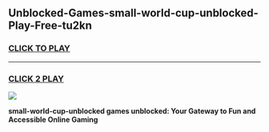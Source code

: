 
## Unblocked-Games-small-world-cup-unblocked-Play-Free-tu2kn
<h3>
<a href="https://premium76.site?title=small-world-cup-unblocked&ref=10A">CLICK TO PLAY</a></h3>
<hr>

<h3>
<a href="https://premium76.site?title=small-world-cup-unblocked&ref=10A">CLICK 2 PLAY</a>
  
</h3>

<a href="https://premium76.site?title=small-world-cup-unblocked&ref=10A"><img src="https://clearcache.store/games.png"></a>


**small-world-cup-unblocked games unblocked: Your Gateway to Fun and Accessible Online Gaming**
